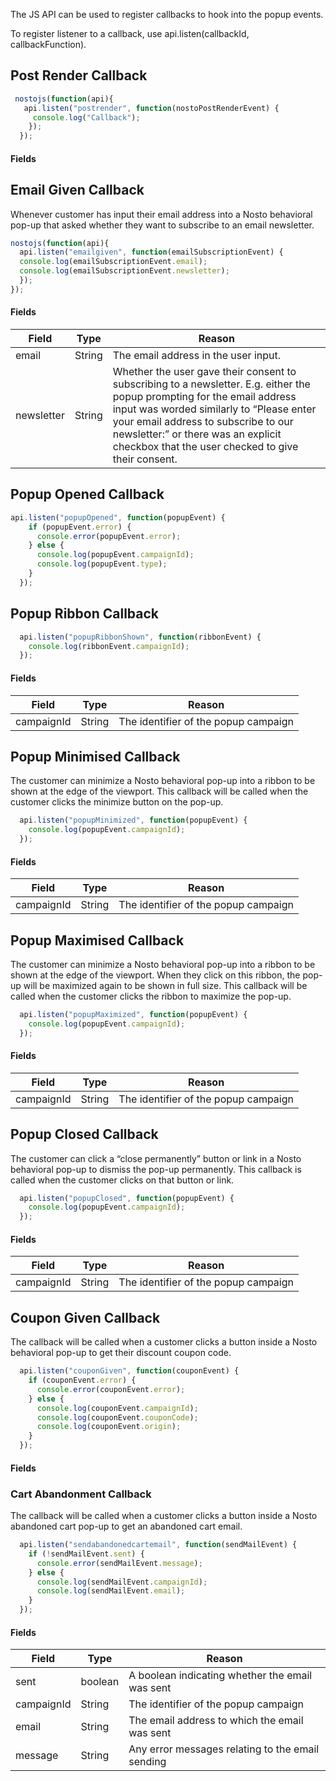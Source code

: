 The JS API can be used to register callbacks to hook into the popup events.

To register listener to a callback, use api.listen(callbackId, callbackFunction).

## Post Render Callback

```js
 nostojs(function(api){
   api.listen("postrender", function(nostoPostRenderEvent) { 
     console.log("Callback");
    });
  });
```

#### Fields

## Email Given Callback

Whenever customer has input their email address into a Nosto behavioral pop-up that asked whether they want to subscribe to an email newsletter.

```js
nostojs(function(api){
  api.listen("emailgiven", function(emailSubscriptionEvent) {
  console.log(emailSubscriptionEvent.email);
  console.log(emailSubscriptionEvent.newsletter);
  });
});
```

#### Fields

| Field      | Type   | Reason                                                                                                                                                                                                                                                                                                    |
|------------|--------|-----------------------------------------------------------------------------------------------------------------------------------------------------------------------------------------------------------------------------------------------------------------------------------------------------------|
| email      | String | The email address in the user input.                                                                                                                                                                                                                                                                      |
| newsletter | String | Whether the user gave their consent to subscribing to a newsletter. E.g. either the pop­up prompting for the email address input was worded similarly to “Please enter your email address to subscribe to our newsletter:” or there was an explicit checkbox that the user checked to give their consent. |

## Popup Opened Callback

```js
api.listen("popupOpened", function(popupEvent) {
    if (popupEvent.error) {
      console.error(popupEvent.error);
    } else {
      console.log(popupEvent.campaignId);
      console.log(popupEvent.type);
    }
  });
```

## Popup Ribbon Callback

```js
  api.listen("popupRibbonShown", function(ribbonEvent) {
    console.log(ribbonEvent.campaignId);
  });
```

#### Fields

| Field      | Type   | Reason                               |
|------------|--------|--------------------------------------|
| campaignId | String | The identifier of the popup campaign |

## Popup Minimised Callback

The customer can minimize a Nosto behavioral pop-up into a ribbon to be shown at the edge of the viewport. This callback will be called when the customer clicks the minimize button on the pop-up.

```js
  api.listen("popupMinimized", function(popupEvent) {
    console.log(popupEvent.campaignId);
  });
```

#### Fields

| Field      | Type   | Reason                               |
|------------|--------|--------------------------------------|
| campaignId | String | The identifier of the popup campaign |

## Popup Maximised Callback

The customer can minimize a Nosto behavioral pop-up into a ribbon to be shown at the edge of the viewport. When they click on this ribbon, the pop-up will be maximized again to be shown in full size. This callback will be called when the customer clicks the ribbon to maximize the pop-up.

```js
  api.listen("popupMaximized", function(popupEvent) {
    console.log(popupEvent.campaignId);
  });
```

#### Fields

| Field      | Type   | Reason                               |
|------------|--------|--------------------------------------|
| campaignId | String | The identifier of the popup campaign |

## Popup Closed Callback

The customer can click a “close permanently” button or link in a Nosto behavioral pop-up to dismiss the pop-up permanently. This callback is called when the customer clicks on that button or link.

```js
  api.listen("popupClosed", function(popupEvent) {
    console.log(popupEvent.campaignId);
  });
```

#### Fields

| Field      | Type   | Reason                               |
|------------|--------|--------------------------------------|
| campaignId | String | The identifier of the popup campaign |

## Coupon Given Callback

The callback will be called when a customer clicks a button inside a Nosto behavioral pop-up to get their discount coupon code.

```js
  api.listen("couponGiven", function(couponEvent) {
    if (couponEvent.error) {
      console.error(couponEvent.error);
    } else {
      console.log(couponEvent.campaignId);
      console.log(couponEvent.couponCode);
      console.log(couponEvent.origin);
    }
  });
```

#### Fields

### Cart Abandonment Callback

The callback will be called when a customer clicks a button inside a Nosto abandoned cart pop-up to get an abandoned cart email.

```js
  api.listen("sendabandonedcartemail", function(sendMailEvent) {
    if (!sendMailEvent.sent) {
      console.error(sendMailEvent.message);
    } else {
      console.log(sendMailEvent.campaignId);
      console.log(sendMailEvent.email);
    }
  });
```

#### Fields

| Field      | Type    | Reason                                           |
|------------|---------|--------------------------------------------------|
| sent       | boolean | A boolean indicating whether the email was sent  |
| campaignId | String  | The identifier of the popup campaign             |
| email      | String  | The email address to which the email was sent    |
| message    | String  | Any error messages relating to the email sending |